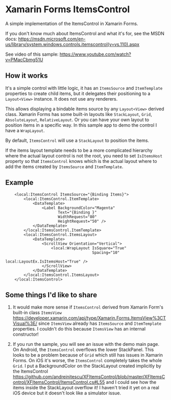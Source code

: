 # Xamarin Forms ItemsControl

A simple implementation of the ItemsControl in Xamarin Forms.

If you don't know much about ItemsControl and what it's for, see the MSDN docs: https://msdn.microsoft.com/en-us/library/system.windows.controls.itemscontrol(v=vs.110).aspx

See video of this sample: https://www.youtube.com/watch?v=PMacCbmg51U

## How it works

It's a simple control with little logic, it has an `ItemsSource` and `ItemTemplate` properties to create child items, but it delegates their positioning to a `Layout<View>` instance.
It does not use any renderers.

This allows displaying a bindable items source by any `Layout<View>` derived class. Xamarin Forms has some built-in layouts like `StackLayout`, `Grid`, `AbsoluteLayout`, `RelativeLayout`.
Or you can have your own layout to position items in a specific way. In this sample app to demo the control I have a `WrapLayout`.

By default, `ItemsControl` will use a `StackLayout` to position the items.

If the items layout template needs to be a more complicated hierarchy where the actual layout control is not the root, you need to set `IsItemsHost` property so that `ItemsControl` knows which is the actual layout where to add the items created by `ItemsSource` and `ItemTemplate`.

## Example

        <local:ItemsControl ItemsSource="{Binding Items}">
            <local:ItemsControl.ItemTemplate>
                <DataTemplate>
                    <Label BackgroundColor="Magenta"
                           Text="{Binding }"
                           WidthRequest="80"
                           HeightRequest="50" />
                </DataTemplate>
            </local:ItemsControl.ItemTemplate>
            <local:ItemsControl.ItemsLayout>
                <DataTemplate>
                    <ScrollView Orientation="Vertical">
                        <local:WrapLayout IsSquare="True"
                                          Spacing="10"
                                          local:LayoutEx.IsItemsHost="True" />
                    </ScrollView>
                </DataTemplate>
            </local:ItemsControl.ItemsLayout>
        </local:ItemsControl>
  
 
## Some things I'd like to share

1. It would make more sense if `ItemsControl` derived from Xamarin Form's built-in class `ItemsView` https://developer.xamarin.com/api/type/Xamarin.Forms.ItemsView%3CTVisual%3E/ since `ItemsView` already has `ItemsSource` and `ItemTemplate` properties.
I couldn't do this because `ItemsView` has an internal constructor! 

2. If you run the sample, you will see an issue with the demo main page. On Android, the `ItemsControl` overflows the lower StackPanel. This looks to be a problem because of `Grid` which still has issues in Xamarin Forms. 
On iOS it's worse, the `ItemsControl` completely takes the whole `Grid`. I put a BackgroundColor on the StackLayout created implicitly by the ItemsControl https://github.com/andreinitescu/XFItemsControl/blob/master/XFItemsControl/XFItemsControl/ItemsControl.cs#L55 and I could see how the items inside the StackLayout overflow it! I haven't tried it yet on a real iOS device but it doesn't look like a simulator issue.
